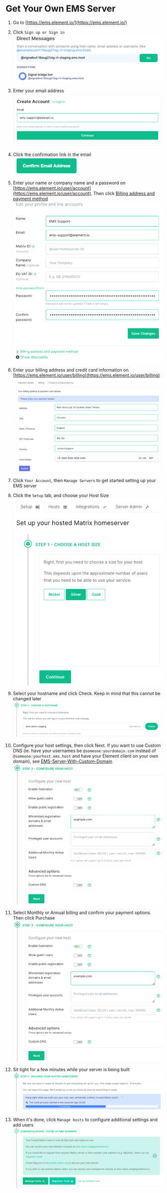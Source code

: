# Get Your Own EMS Server

1. Go to [https://ems.element.io/](https://ems.element.io/)

1. Click `Sign up or Sign in`  
![temp](images/Screen%20Shot%202020-07-30%20at%2012.57.04%20PM.png)

1. Enter your email address  
![temp](images/Screen%20Shot%202020-07-30%20at%2012.58.03%20PM.png)

1. Click the confirmation link in the email  
![temp](images/Screen%20Shot%202020-07-30%20at%2012.59.54%20PM.png)

1. Enter your name or company name and a password on [https://ems.element.io/user/account](https://ems.element.io/user/account). Then click [Billing address and payment method](https://ems.element.io/user/billing)  
![temp](images/Screen%20Shot%202020-07-30%20at%202.13.48%20PM.png)

1. Enter your billing address and credit card information on [https://ems.element.io/user/billing](https://ems.element.io/user/billing)  
![temp](images/Screen%20Shot%202020-07-30%20at%202.15.49%20PM.png)

1. Click `Your Account`, then `Manage Servers` to get started setting up your EMS server

1. Click the `Setup` tab, and choose your Host Size  
![temp](images/Screen%20Shot%202020-07-30%20at%202.17.55%20PM.png)

1. Select your hostname and click Check. Keep in mind that this cannot be changed later  
![temp](images/Screen%20Shot%202020-07-30%20at%202.19.40%20PM.png)

1. Configure your host settings, then click Next. If you want to use Custom DNS (ie. have your usernames be `@someone:yourdomain.com` instead of `@someone:yourhost.ems.host` and have your Element client on your own domain), see [EMS-Server-With-Custom-Domain](EMS-Server-With-Custom-Domain.md)  
![temp](images/Screen%20Shot%202020-07-30%20at%202.20.45%20PM.png)

1. Select Monthly or Annual billing and confirm your payment options. Then click Purchase  
![temp](images/Screen%20Shot%202020-07-30%20at%202.21.47%20PM.png)

1. Sit tight for a few minutes while your server is being built  
![temp](images/Screen%20Shot%202020-07-30%20at%202.23.01%20PM.png)

1. When it's done, click `Manage hosts` to configure additional settings and add users  
![temp](images/Screen%20Shot%202020-07-30%20at%202.25.37%20PM.png)
